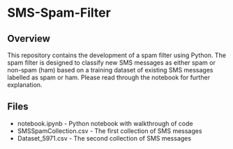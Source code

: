 # SMS-Spam-Filter

## Overview

This repository contains the development of a spam filter using Python. The spam filter is designed to classify new SMS messages as either spam or non-spam (ham) based on a training dataset of existing SMS messages labelled as spam or ham. Please read through the notebook for further explanation.

## Files

- notebook.ipynb - Python notebook with walkthrough of code
- SMSSpamCollection.csv - The first collection of SMS messages
- Dataset_5971.csv - The second collection of SMS messages




